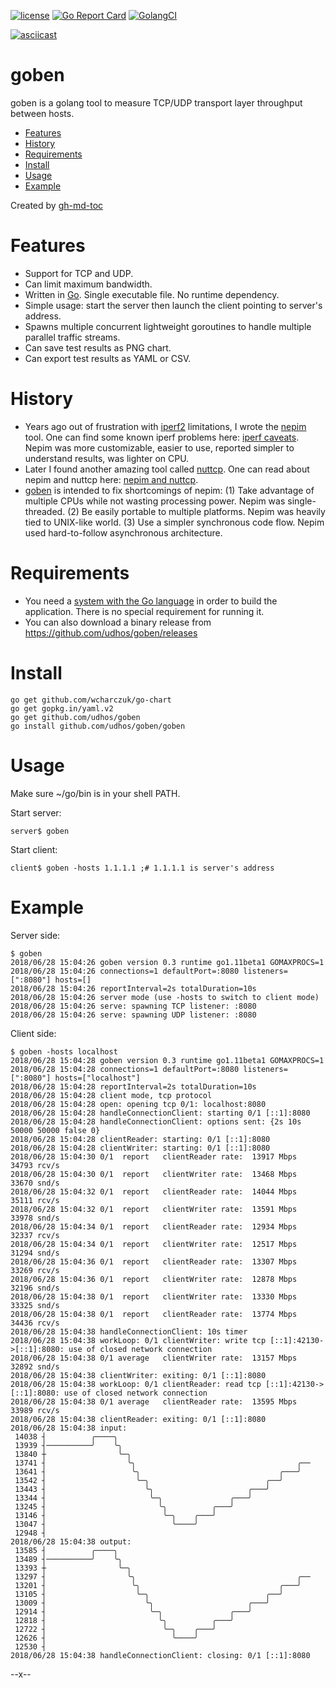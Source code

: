 [![license](http://img.shields.io/badge/license-MIT-blue.svg)](https://github.com/udhos/goben/blob/master/LICENSE)
[![Go Report Card](https://goreportcard.com/badge/github.com/udhos/goben)](https://goreportcard.com/report/github.com/udhos/goben)
[![GolangCI](https://golangci.com/badges/github.com/udhos/goben.svg)](https://golangci.com)

[![asciicast](https://asciinema.org/a/2fVi4HunBbwwMqLx1jIbytdZq.png)](https://asciinema.org/a/2fVi4HunBbwwMqLx1jIbytdZq)

# goben
goben is a golang tool to measure TCP/UDP transport layer throughput between hosts.

* [Features](#features)
* [History](#history)
* [Requirements](#requirements)
* [Install](#install)
* [Usage](#usage)
* [Example](#example)

Created by [gh-md-toc](https://github.com/ekalinin/github-markdown-toc.go)

Features
========

- Support for TCP and UDP.
- Can limit maximum bandwidth.
- Written in [Go](https://golang.org/). Single executable file. No runtime dependency.
- Simple usage: start the server then launch the client pointing to server's address.
- Spawns multiple concurrent lightweight goroutines to handle multiple parallel traffic streams.
- Can save test results as PNG chart.
- Can export test results as YAML or CSV.

History
=======

- Years ago out of frustration with [iperf2](https://sourceforge.net/projects/iperf2/) limitations, I wrote the [nepim](http://www.nongnu.org/nepim/) tool. One can find some known iperf problems here: [iperf caveats](https://support.cumulusnetworks.com/hc/en-us/articles/216509388-Throughput-Testing-and-Troubleshooting#network_testing_with_open_source_tools). Nepim was more customizable, easier to use, reported simpler to understand results, was lighter on CPU.
- Later I found another amazing tool called [nuttcp](https://www.nuttcp.net/). One can read about nepim and nuttcp here: [nepim and nuttcp](https://www.linux.com/news/benchmarking-network-performance-network-pipemeter-lmbench-and-nuttcp).
- [goben](https://github.com/udhos/goben) is intended to fix shortcomings of nepim: (1) Take advantage of multiple CPUs while not wasting processing power. Nepim was single-threaded. (2) Be easily portable to multiple platforms. Nepim was heavily tied to UNIX-like world. (3) Use a simpler synchronous code flow. Nepim used hard-to-follow asynchronous architecture.

Requirements
============

- You need a [system with the Go language](https://golang.org/dl/) in order to build the application. There is no special requirement for running it.
- You can also download a binary release from https://github.com/udhos/goben/releases

Install
=======

    go get github.com/wcharczuk/go-chart
    go get gopkg.in/yaml.v2
    go get github.com/udhos/goben
    go install github.com/udhos/goben/goben

Usage
=====

Make sure ~/go/bin is in your shell PATH.

Start server:

    server$ goben

Start client:

    client$ goben -hosts 1.1.1.1 ;# 1.1.1.1 is server's address

Example
=======

Server side:

    $ goben
    2018/06/28 15:04:26 goben version 0.3 runtime go1.11beta1 GOMAXPROCS=1
    2018/06/28 15:04:26 connections=1 defaultPort=:8080 listeners=[":8080"] hosts=[]
    2018/06/28 15:04:26 reportInterval=2s totalDuration=10s
    2018/06/28 15:04:26 server mode (use -hosts to switch to client mode)
    2018/06/28 15:04:26 serve: spawning TCP listener: :8080
    2018/06/28 15:04:26 serve: spawning UDP listener: :8080

Client side:

    $ goben -hosts localhost
    2018/06/28 15:04:28 goben version 0.3 runtime go1.11beta1 GOMAXPROCS=1
    2018/06/28 15:04:28 connections=1 defaultPort=:8080 listeners=[":8080"] hosts=["localhost"]
    2018/06/28 15:04:28 reportInterval=2s totalDuration=10s
    2018/06/28 15:04:28 client mode, tcp protocol
    2018/06/28 15:04:28 open: opening tcp 0/1: localhost:8080
    2018/06/28 15:04:28 handleConnectionClient: starting 0/1 [::1]:8080
    2018/06/28 15:04:28 handleConnectionClient: options sent: {2s 10s 50000 50000 false 0}
    2018/06/28 15:04:28 clientReader: starting: 0/1 [::1]:8080
    2018/06/28 15:04:28 clientWriter: starting: 0/1 [::1]:8080
    2018/06/28 15:04:30 0/1  report   clientReader rate:  13917 Mbps  34793 rcv/s
    2018/06/28 15:04:30 0/1  report   clientWriter rate:  13468 Mbps  33670 snd/s
    2018/06/28 15:04:32 0/1  report   clientReader rate:  14044 Mbps  35111 rcv/s
    2018/06/28 15:04:32 0/1  report   clientWriter rate:  13591 Mbps  33978 snd/s
    2018/06/28 15:04:34 0/1  report   clientReader rate:  12934 Mbps  32337 rcv/s
    2018/06/28 15:04:34 0/1  report   clientWriter rate:  12517 Mbps  31294 snd/s
    2018/06/28 15:04:36 0/1  report   clientReader rate:  13307 Mbps  33269 rcv/s
    2018/06/28 15:04:36 0/1  report   clientWriter rate:  12878 Mbps  32196 snd/s
    2018/06/28 15:04:38 0/1  report   clientWriter rate:  13330 Mbps  33325 snd/s
    2018/06/28 15:04:38 0/1  report   clientReader rate:  13774 Mbps  34436 rcv/s
    2018/06/28 15:04:38 handleConnectionClient: 10s timer
    2018/06/28 15:04:38 workLoop: 0/1 clientWriter: write tcp [::1]:42130->[::1]:8080: use of closed network connection
    2018/06/28 15:04:38 0/1 average   clientWriter rate:  13157 Mbps  32892 snd/s
    2018/06/28 15:04:38 clientWriter: exiting: 0/1 [::1]:8080
    2018/06/28 15:04:38 workLoop: 0/1 clientReader: read tcp [::1]:42130->[::1]:8080: use of closed network connection
    2018/06/28 15:04:38 0/1 average   clientReader rate:  13595 Mbps  33989 rcv/s
    2018/06/28 15:04:38 clientReader: exiting: 0/1 [::1]:8080
    2018/06/28 15:04:38 input:
     14038 ┤          ╭────╮
     13939 ┤──────────╯    ╰╮
     13840 ┼                ╰─╮
     13741 ┤                  ╰╮                                    ╭──
     13641 ┤                   ╰╮                               ╭───╯
     13542 ┤                    ╰─╮                          ╭──╯
     13443 ┤                      ╰╮                     ╭───╯
     13344 ┤                       ╰─╮               ╭───╯
     13245 ┤                         ╰╮          ╭───╯
     13146 ┤                          ╰─╮    ╭───╯
     13047 ┤                            ╰────╯
     12948 ┤
    2018/06/28 15:04:38 output:
     13585 ┤          ╭────╮
     13489 ┤──────────╯    ╰╮
     13393 ┼                ╰─╮
     13297 ┤                  ╰╮                                    ╭──
     13201 ┤                   ╰╮                               ╭───╯
     13105 ┤                    ╰─╮                          ╭──╯
     13009 ┤                      ╰╮                     ╭───╯
     12914 ┤                       ╰─╮               ╭───╯
     12818 ┤                         ╰╮          ╭───╯
     12722 ┤                          ╰─╮    ╭───╯
     12626 ┤                            ╰────╯
     12530 ┤
    2018/06/28 15:04:38 handleConnectionClient: closing: 0/1 [::1]:8080


--x--

